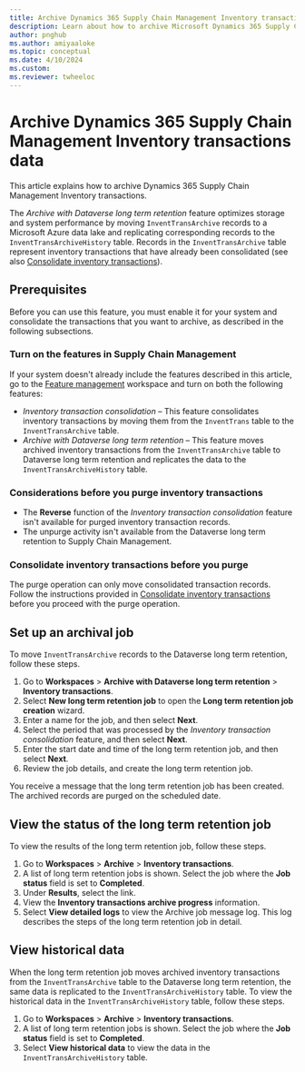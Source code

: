 ```yaml
---
title: Archive Dynamics 365 Supply Chain Management Inventory transactions data
description: Learn about how to archive Microsoft Dynamics 365 Supply Chain Management Inventory transactions data, including prerequisites.
author: pnghub
ms.author: amiyaaloke
ms.topic: conceptual
ms.date: 4/10/2024
ms.custom:
ms.reviewer: twheeloc
---
```

# Archive Dynamics 365 Supply Chain Management Inventory transactions data

This article explains how to archive Dynamics 365 Supply Chain Management Inventory transactions.

The *Archive with Dataverse long term retention* feature optimizes storage and system performance by moving `InventTransArchive` records to a Microsoft Azure data lake and replicating corresponding records to the `InventTransArchiveHistory` table. Records in the `InventTransArchive` table represent inventory transactions that have already been consolidated (see also [Consolidate inventory transactions](../../../supply-chain/inventory/archive-inventory-transactions.md)).

## Prerequisites

Before you can  use this feature, you must enable it for your system and consolidate the transactions that you want to archive, as described in the following subsections.

### Turn on the features in Supply Chain Management

If your system doesn't already include the features described in this article, go to the [Feature management](../../fin-ops/get-started/feature-management/feature-management-overview.md) workspace and turn on both the following features:

- *Inventory transaction consolidation* – This feature consolidates inventory transactions by moving them from the `InventTrans` table to the `InventTransArchive` table.
- *Archive with Dataverse long term retention* – This feature moves archived inventory transactions from the `InventTransArchive` table to  Dataverse long term retention and replicates the data to the `InventTransArchiveHistory` table.

### Considerations before you purge inventory transactions

- The **Reverse** function of the *Inventory transaction consolidation* feature isn't available for purged inventory transaction records.
- The unpurge activity isn't available from the Dataverse long term retention to Supply Chain Management.

### Consolidate inventory transactions before you purge

The purge operation can only move consolidated transaction records. Follow the instructions provided in [Consolidate inventory transactions](../../../supply-chain/inventory/archive-inventory-transactions.md) before you proceed with the purge operation.

## Set up an archival job

To move `InventTransArchive` records to the Dataverse long term retention, follow these steps.

1. Go to **Workspaces** \> **Archive with Dataverse long term retention** \> **Inventory transactions**.
1. Select **New long term retention job** to open the **Long term retention job creation** wizard.
1. Enter a name for the job, and then select **Next**.
1. Select the period that was processed by the *Inventory transaction consolidation* feature, and then select **Next**.
1. Enter the start date and time of the long term retention job, and then select **Next**.
1. Review the job details, and create the long term retention job.

You receive a message that the long term retention job has been created. The archived records are purged on the scheduled date.

## View the status of the long term retention job

To view the results of the long term retention job, follow these steps.

1. Go to **Workspaces** \> **Archive** \> **Inventory transactions**.
1. A list of long  term retention jobs is shown. Select the job where the **Job status** field is set to **Completed**.
1. Under **Results**, select the link.
1. View the **Inventory transactions archive progress** information.
1. Select **View detailed logs** to view the Archive job message log. This log describes the steps of the long term retention job in detail.

## View historical data

When the long term retention job moves archived inventory transactions from the `InventTransArchive` table to the Dataverse long term retention, the same data is replicated to the `InventTransArchiveHistory` table. To view the historical data in the `InventTransArchiveHistory` table, follow these steps.

1. Go to **Workspaces** \> **Archive** \> **Inventory transactions**.
1. A list of long term retention jobs is shown. Select the job where the **Job status** field is set to **Completed**.
1. Select **View historical data** to view the data in the `InventTransArchiveHistory` table.
